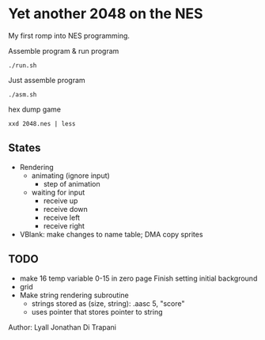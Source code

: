 Yet another 2048 on the NES
===========================

My first romp into NES programming.

Assemble program & run program

    ./run.sh

Just assemble program

    ./asm.sh

hex dump game

    xxd 2048.nes | less

States
------

- Rendering
    - animating (ignore input)
        - step of animation
    - waiting for input
        - receive up
        - receive down
        - receive left
        - receive right
- VBlank:  make changes to name table; DMA copy sprites


TODO
-----
- make 16 temp variable 0-15 in zero page
Finish setting initial background
- grid
- Make string rendering subroutine
    - strings stored as (size, string): .aasc 5, "score"
    - uses pointer that stores pointer to string


Author:  Lyall Jonathan Di Trapani
